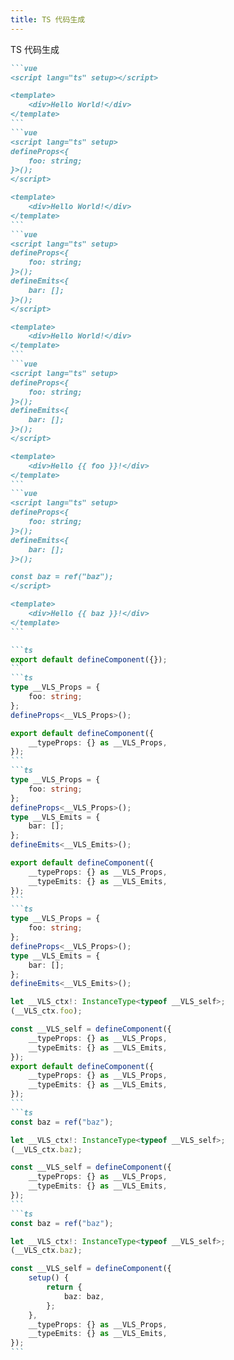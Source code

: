 ```yaml
---
title: TS 代码生成
---
```


<level-title level="2.3">TS 代码生成</level-title>

<div grid="~ cols-2 gap-8">

<div>

````md magic-move group=sync
```vue
<script lang="ts" setup></script>

<template>
    <div>Hello World!</div>
</template>
```
```vue
<script lang="ts" setup>
defineProps<{
    foo: string;
}>();
</script>

<template>
    <div>Hello World!</div>
</template>
```
```vue
<script lang="ts" setup>
defineProps<{
    foo: string;
}>();
defineEmits<{
    bar: [];
}>();
</script>

<template>
    <div>Hello World!</div>
</template>
```
```vue
<script lang="ts" setup>
defineProps<{
    foo: string;
}>();
defineEmits<{
    bar: [];
}>();
</script>

<template>
    <div>Hello {{ foo }}!</div>
</template>
```
```vue
<script lang="ts" setup>
defineProps<{
    foo: string;
}>();
defineEmits<{
    bar: [];
}>();

const baz = ref("baz");
</script>

<template>
    <div>Hello {{ baz }}!</div>
</template>
```
````

</div>

<div>

````md magic-move {at:1}
```ts
export default defineComponent({});
```
```ts
type __VLS_Props = {
    foo: string;
};
defineProps<__VLS_Props>();

export default defineComponent({
    __typeProps: {} as __VLS_Props,
});
```
```ts
type __VLS_Props = {
    foo: string;
};
defineProps<__VLS_Props>();
type __VLS_Emits = {
    bar: [];
};
defineEmits<__VLS_Emits>();

export default defineComponent({
    __typeProps: {} as __VLS_Props,
    __typeEmits: {} as __VLS_Emits,
});
```
```ts
type __VLS_Props = {
    foo: string;
};
defineProps<__VLS_Props>();
type __VLS_Emits = {
    bar: [];
};
defineEmits<__VLS_Emits>();

let __VLS_ctx!: InstanceType<typeof __VLS_self>;
(__VLS_ctx.foo);

const __VLS_self = defineComponent({
    __typeProps: {} as __VLS_Props,
    __typeEmits: {} as __VLS_Emits,
});
export default defineComponent({
    __typeProps: {} as __VLS_Props,
    __typeEmits: {} as __VLS_Emits,
});
```
```ts
const baz = ref("baz");

let __VLS_ctx!: InstanceType<typeof __VLS_self>;
(__VLS_ctx.baz);

const __VLS_self = defineComponent({
    __typeProps: {} as __VLS_Props,
    __typeEmits: {} as __VLS_Emits,
});
```
```ts
const baz = ref("baz");

let __VLS_ctx!: InstanceType<typeof __VLS_self>;
(__VLS_ctx.baz);

const __VLS_self = defineComponent({
    setup() {
        return {
            baz: baz,
        };
    },
    __typeProps: {} as __VLS_Props,
    __typeEmits: {} as __VLS_Emits,
});
```
````

</div>

</div>
